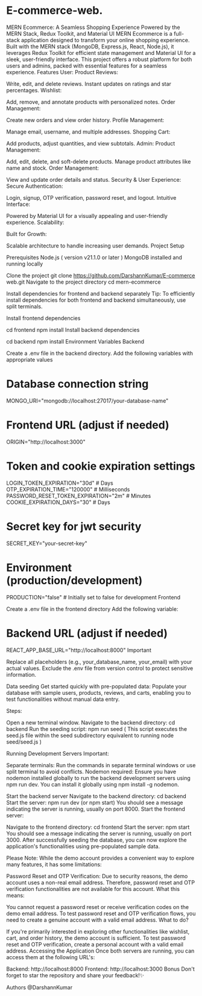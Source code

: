 # E-commerce-web.
MERN Ecommerce: A Seamless Shopping Experience Powered by the MERN Stack, Redux Toolkit, and Material UI
MERN Ecommerce is a full-stack application designed to transform your online shopping experience. Built with the MERN stack (MongoDB, Express.js, React, Node.js), it leverages Redux Toolkit for efficient state management and Material UI for a sleek, user-friendly interface. This project offers a robust platform for both users and admins, packed with essential features for a seamless experience.
Features
User:
Product Reviews:

Write, edit, and delete reviews.
Instant updates on ratings and star percentages.
Wishlist:

Add, remove, and annotate products with personalized notes.
Order Management:

Create new orders and view order history.
Profile Management:

Manage email, username, and multiple addresses.
Shopping Cart:

Add products, adjust quantities, and view subtotals.
Admin:
Product Management:

Add, edit, delete, and soft-delete products.
Manage product attributes like name and stock.
Order Management:

View and update order details and status.
Security & User Experience:
Secure Authentication:

Login, signup, OTP verification, password reset, and logout.
Intuitive Interface:

Powered by Material UI for a visually appealing and user-friendly experience.
Scalability:

Built for Growth:

Scalable architecture to handle increasing user demands.
Project Setup

Prerequisites
Node.js ( version v21.1.0 or later )
MongoDB installed and running locally

Clone the project
  git clone https://github.com/DarshannKumar/E-commerce web.git
Navigate to the project directory
  cd mern-ecommerce
  
Install dependencies for frontend and backend separately
Tip: To efficiently install dependencies for both frontend and backend simultaneously, use split terminals.

Install frontend dependencies

cd frontend
npm install
Install backend dependencies

cd backend
npm install
Environment Variables
Backend

Create a .env file in the backend directory.
Add the following variables with appropriate values
# Database connection string
MONGO_URI="mongodb://localhost:27017/your-database-name"

# Frontend URL (adjust if needed)
ORIGIN="http://localhost:3000"

# Token and cookie expiration settings
LOGIN_TOKEN_EXPIRATION="30d"  # Days
OTP_EXPIRATION_TIME="120000"  # Milliseconds
PASSWORD_RESET_TOKEN_EXPIRATION="2m"  # Minutes
COOKIE_EXPIRATION_DAYS="30"    # Days

# Secret key for jwt security
SECRET_KEY="your-secret-key"

# Environment (production/development)
PRODUCTION="false" # Initially set to false for development
Frontend

Create a .env file in the frontend directory
Add the following variable:
# Backend URL (adjust if needed)
REACT_APP_BASE_URL="http://localhost:8000" 
Important

Replace all placeholders (e.g., your_database_name, your_email) with your actual values.
Exclude the .env file from version control to protect sensitive information.

Data seeding
Get started quickly with pre-populated data: Populate your database with sample users, products, reviews, and carts, enabling you to test functionalities without manual data entry.

Steps:

Open a new terminal window.
Navigate to the backend directory: cd backend
Run the seeding script: npm run seed ( This script executes the seed.js file within the seed subdirectory equivalent to running node seed/seed.js )

Running Development Servers
Important:

Separate terminals: Run the commands in separate terminal windows or use split terminal to avoid conflicts.
Nodemon required: Ensure you have nodemon installed globally to run the backend development servers using npm run dev. You can install it globally using npm install -g nodemon.

Start the backend server
Navigate to the backend directory: cd backend
Start the server: npm run dev (or npm start)
You should see a message indicating the server is running, usually on port 8000.
Start the frontend server:

Navigate to the frontend directory: cd frontend
Start the server: npm start
You should see a message indicating the server is running, usually on port 3000.
After successfully seeding the database, you can now explore the application's functionalities using pre-populated sample data.

Please Note: While the demo account provides a convenient way to explore many features, it has some limitations:

Password Reset and OTP Verification: Due to security reasons, the demo account uses a non-real email address. Therefore, password reset and OTP verification functionalities are not available for this account.
What this means:

You cannot request a password reset or receive verification codes on the demo email address.
To test password reset and OTP verification flows, you need to create a genuine account with a valid email address.
What to do?

If you're primarily interested in exploring other functionalities like wishlist, cart, and order history, the demo account is sufficient.
To test password reset and OTP verification, create a personal account with a valid email address.
Accessing the Application
Once both servers are running, you can access them at the following URL's:

Backend: http://localhost:8000
Frontend: http://localhost:3000
Bonus
Don't forget to star the repository and share your feedback!✨

Authors
@DarshannKumar
